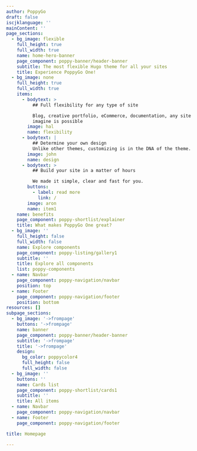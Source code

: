 ```yaml
---
author: PoppyGo
draft: false
iscjklanguage: ''
mainContent: ''
page_sections:
  - bg_image: flexible
    full_height: true
    full_width: true
    name: home-hero-banner
    page_component: poppy-banner/header-banner
    subtitle: The most flexible Hugo theme for all your sites
    title: Experience PoppyGo One!
  - bg_image: none
    full_height: true
    full_width: true
    items:
      - bodytext: >
          ## Full flexibility for any type of site

          Blog, creative portfolio, eCommerce, documentation, any site you can
          imagine is possible
        image: hal
        name: flexibility
      - bodytext: |
          ## Determine your own design
          Unlike other themes, customizing is in the DNA of the theme.
        image: john
        name: design
      - bodytext: >
          ## Build your site in a matter of hours

          We made it simple, clear and fast for you.
        buttons:
          - label: read more
            link: /
        image: aron
        name: item1
    name: benefits
    page_component: poppy-shortlist/explainer
    title: What makes PoppyGo One great?
  - bg_image: ''
    full_height: false
    full_width: false
    name: Explore components
    page_component: poppy-listing/gallery1
    subtitle: ''
    title: Explore all components
    list: poppy-components
  - name: Navbar
    page_component: poppy-navigation/navbar
    position: top
  - name: Footer
    page_component: poppy-navigation/footer
    position: bottom
resources: []
subpage_sections:
  - bg_image: '->frompage'
    buttons: '->frompage'
    name: banner
    page_component: poppy-banner/header-banner
    subtitle: '->frompage'
    title: '->frompage'
    design:
      bg_color: poppycolor4
      full_height: false
      full_width: false
  - bg_image: ''
    buttons: ''
    name: Cards list
    page_component: poppy-shortlist/cards1
    subtitle: ''
    title: All items
  - name: Navbar
    page_component: poppy-navigation/navbar
  - name: Footer
    page_component: poppy-navigation/footer

title: Homepage

---
```

